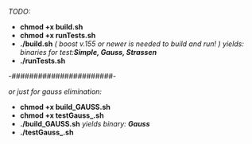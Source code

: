  _TODO:_
- **chmod +x build.sh**
- **chmod +x runTests.sh**
- **./build.sh**
 _( boost v.155 or newer is needed to build and run! )_
 _yields: binaries for test:**Simple, Gauss, Strassen**_
- **./runTests.sh**

-#######################-

_or just for gauss elimination:_
- **chmod +x build_GAUSS.sh**
- **chmod +x testGauss_.sh**
- **./build_GAUSS.sh**
 _yields binary: **Gauss**_
- **./testGauss_.sh**
